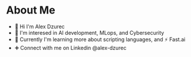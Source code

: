 # About Me
- 👋 Hi I'm Alex Dzurec
- 👀 I'm interesed in AI development, MLops, and Cybersecurity
- 🌱 Currently I'm learning more about scripting languages, and ⚡ Fast.ai
- ➕ Connect with me on Linkedin @alex-dzurec

